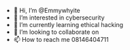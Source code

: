 - 👋 Hi, I’m @Emmywhyite
- 👀 I’m interested in cybersecurity 
- 🌱 I’m currently learning ethical hacking 
- 💞️ I’m looking to collaborate on 
- 📫 How to reach me 08146404711

<!---
Emmywhyite/Emmywhyite is a ✨ special ✨ repository because its `README.md` (this file) appears on your GitHub profile.
You can click the Preview link to take a look at your changes.
--->

